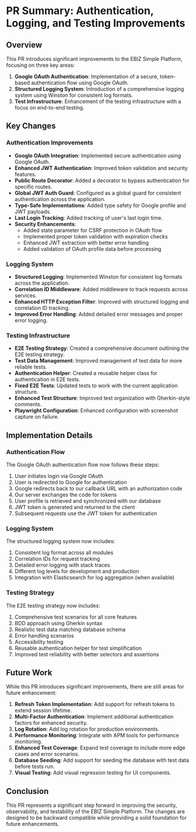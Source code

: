 # PR Summary: Authentication, Logging, and Testing Improvements

## Overview

This PR introduces significant improvements to the EBIZ Simple Platform, focusing on three key areas:

1. **Google OAuth Authentication**: Implementation of a secure, token-based authentication flow using Google OAuth.
2. **Structured Logging System**: Introduction of a comprehensive logging system using Winston for consistent log formats.
3. **Test Infrastructure**: Enhancement of the testing infrastructure with a focus on end-to-end testing.

## Key Changes

### Authentication Improvements

- **Google OAuth Integration**: Implemented secure authentication using Google OAuth.
- **Enhanced JWT Authentication**: Improved token validation and security features.
- **Public Route Decorator**: Added a decorator to bypass authentication for specific routes.
- **Global JWT Auth Guard**: Configured as a global guard for consistent authentication across the application.
- **Type-Safe Implementations**: Added type safety for Google profile and JWT payloads.
- **Last Login Tracking**: Added tracking of user's last login time.
- **Security Enhancements**:
  - Added state parameter for CSRF protection in OAuth flow
  - Implemented proper token validation with expiration checks
  - Enhanced JWT extraction with better error handling
  - Added validation of OAuth profile data before processing

### Logging System

- **Structured Logging**: Implemented Winston for consistent log formats across the application.
- **Correlation ID Middleware**: Added middleware to track requests across services.
- **Enhanced HTTP Exception Filter**: Improved with structured logging and correlation ID tracking.
- **Improved Error Handling**: Added detailed error messages and proper error logging.

### Testing Infrastructure

- **E2E Testing Strategy**: Created a comprehensive document outlining the E2E testing strategy.
- **Test Data Management**: Improved management of test data for more reliable tests.
- **Authentication Helper**: Created a reusable helper class for authentication in E2E tests.
- **Fixed E2E Tests**: Updated tests to work with the current application structure.
- **Enhanced Test Structure**: Improved test organization with Gherkin-style comments.
- **Playwright Configuration**: Enhanced configuration with screenshot capture on failure.

## Implementation Details

### Authentication Flow

The Google OAuth authentication flow now follows these steps:

1. User initiates login via Google OAuth
2. User is redirected to Google for authentication
3. Google redirects back to our callback URL with an authorization code
4. Our server exchanges the code for tokens
5. User profile is retrieved and synchronized with our database
6. JWT token is generated and returned to the client
7. Subsequent requests use the JWT token for authentication

### Logging System

The structured logging system now includes:

1. Consistent log format across all modules
2. Correlation IDs for request tracking
3. Detailed error logging with stack traces
4. Different log levels for development and production
5. Integration with Elasticsearch for log aggregation (when available)

### Testing Strategy

The E2E testing strategy now includes:

1. Comprehensive test scenarios for all core features
2. BDD approach using Gherkin syntax
3. Realistic test data matching database schema
4. Error handling scenarios
5. Accessibility testing
6. Reusable authentication helper for test simplification
7. Improved test reliability with better selectors and assertions

## Future Work

While this PR introduces significant improvements, there are still areas for future enhancement:

1. **Refresh Token Implementation**: Add support for refresh tokens to extend session lifetime.
2. **Multi-Factor Authentication**: Implement additional authentication factors for enhanced security.
3. **Log Rotation**: Add log rotation for production environments.
4. **Performance Monitoring**: Integrate with APM tools for performance monitoring.
5. **Enhanced Test Coverage**: Expand test coverage to include more edge cases and error scenarios.
6. **Database Seeding**: Add support for seeding the database with test data before tests run.
7. **Visual Testing**: Add visual regression testing for UI components.

## Conclusion

This PR represents a significant step forward in improving the security, observability, and testability of the EBIZ Simple Platform. The changes are designed to be backward compatible while providing a solid foundation for future enhancements. 